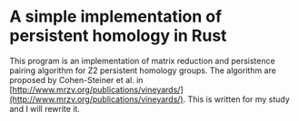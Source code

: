 # A simple implementation of persistent homology in Rust

This program is an implementation of matrix reduction and persistence pairing algorithm for Z2 persistent homology groups.
The algorithm are proposed by Cohen-Steiner et al. in [http://www.mrzv.org/publications/vineyards/](http://www.mrzv.org/publications/vineyards/).
This is written for my study and I will rewrite it.
